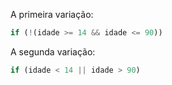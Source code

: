 A primeira variação:

```js
if (!(idade >= 14 && idade <= 90))
```

A segunda variação:

```js
if (idade < 14 || idade > 90)
```
